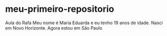 # meu-primeiro-repositorio
Aula do Rafa
Meu nome é Maria Eduarda e eu tenho 19 anos de idade. Nasci em Novo Horizonte.
Agora estou em São Paulo
